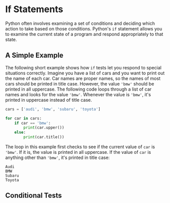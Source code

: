 # If Statements

Python often involves examining a set of conditions and deciding which action to take based on those conditions.  Python's `if` statement allows you to examine the current state of a program and respond appropriately to that state.  

## A Simple Example
The following short example shows how `if` tests let you respond to special situations correctly.  Imagine you have a list of cars and you want to print out the name of each car.  Car names are proper names, so the names of most cars should be printed in title case.  However, the value `'bmw'` should be printed in all uppercase.  The following code loops through a list of car names and looks for the value `'bmw'`.  Whenever the value is `'bmw'`, it's printed in uppercase instead of title case.  

```py linenums="1"
cars = ['audi', 'bmw', 'subaru', 'toyota']

for car in cars:
	if car == 'bmw':
		print(car.upper())
	else:
		print(car.title())
```
The loop in this example first checks to see if the current value of `car` is `'bmw'`.  If it is, the value is printed in all uppercase.  If the value of `car` is anything other than `'bmw'`, it's printed in title case:  

```
Audi
BMW
Subaru
Toyota
```

## Conditional Tests

